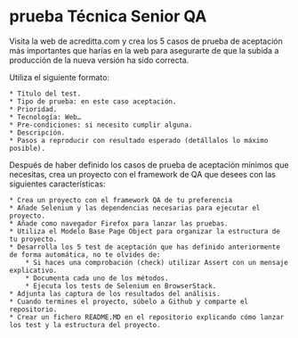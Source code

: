 # prueba Técnica Senior QA

Visita la web de acreditta.com y crea los 5 casos de prueba de aceptación más importantes que harías en la web para asegurarte de que la subida a producción de la nueva versión ha sido correcta.

Utiliza el siguiente formato:

    * Título del test.
    * Tipo de prueba: en este caso aceptación.
    * Prioridad.
    * Tecnología: Web…
    * Pre-condiciones: si necesito cumplir alguna.
    * Descripción.
    * Pasos a reproducir con resultado esperado (detállalos lo máximo posible).


Después de haber definido los casos de prueba de aceptación mínimos que necesitas, crea un proyecto con el framework de QA que desees con las siguientes características:

    * Crea un proyecto con el framework QA de tu preferencia
    * Añade Selenium y las dependencias necesarias para ejecutar el proyecto.
    * Añade como navegador Firefox para lanzar las pruebas.
    * Utiliza el Modelo Base Page Object para organizar la estructura de tu proyecto.
    * Desarrolla los 5 test de aceptación que has definido anteriormente de forma automática, no te olvides de:
        * Si haces una comprobación (check) utilizar Assert con un mensaje explicativo.
        * Documenta cada uno de los métodos.
        * Ejecuta los tests de Selenium en BrowserStack.
    * Adjunta las captura de los resultados del análisis.
    * Cuando termines el proyecto, súbelo a Github y comparte el repositorio.
    * Crear un fichero README.MD en el repositorio explicando cómo lanzar los test y la estructura del proyecto.